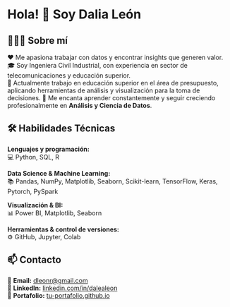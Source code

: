 # Hola! 👋 Soy Dalia León

## 👩🏻‍💻 Sobre mí
❤️ Me apasiona trabajar con datos y encontrar insights que generen valor.  
🎓 Soy Ingeniera Civil Industrial, con experiencia en sector de telecomunicaciones y educación superior.  
💼 Actualmente trabajo en educación superior en el área de presupuesto, aplicando herramientas de análisis y visualización para la toma de decisiones.
🌱 Me encanta aprender constantemente y seguir creciendo profesionalmente en **Análisis y Ciencia de Datos**.  

## 🛠 Habilidades Técnicas

**Lenguajes y programación:**  
💻 Python, SQL, R

**Data Science & Machine Learning:**  
📚 Pandas, NumPy, Matplotlib, Seaborn, Scikit-learn, TensorFlow, Keras, Pytorch, PySpark 

**Visualización & BI:**  
📊 Power BI, Matplotlib, Seaborn  

**Herramientas & control de versiones:**  
⚙️ GitHub, Jupyter, Colab  

## 📫 Contacto 

📧 **Email:** [dleonr@gmail.com](mailto:dleonriva@gmail.com)  
💼 **LinkedIn:** [linkedin.com/in/dalealeon](https://www.linkedin.com/in/dalia-leon-r/)  
📂 **Portafolio:** [tu-portafolio.github.io](https://dleonriva.github.io/)



